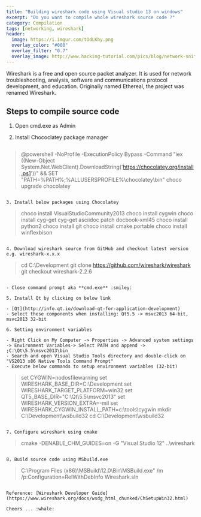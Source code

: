 ```yaml
---
title: "Building wireshark code using Visual studio 13 on windows"
excerpt: "Do you want to compile whole wireshark source code ?"
category: Compilation
tags: [networking, wireshark]
header:
  image: https://i.imgur.com/tOdLKhy.png
  overlay_color: "#000"
  overlay_filter: "0.7"
  overlay_image: http://www.hacking-tutorial.com/pics/blog/network-sniffing-use-wireshark/wireshark5.jpg
---
```


Wireshark is a free and open source packet analyzer. It is used for network troubleshooting, analysis, software and communications protocol development, and education. Originally named Ethereal, the project was renamed Wireshark.

## Steps to compile source code
1. Open cmd.exe as Admin

2. Install Chococlatey package manager  
   
   ```	
> @powershell -NoProfile -ExecutionPolicy Bypass -Command "iex ((New-Object System.Net.WebClient).DownloadString('https://chocolatey.org/install.ps1'))" && SET "PATH=%PATH%;%ALLUSERSPROFILE%\chocolatey\bin"
> choco upgrade chocolatey
   ```

3. Install below packages using Chocolatey

   ```
> choco install VisualStudioCommunity2013
> choco install cygwin
> choco install cyg-get
> cyg-get asciidoc patch docbook-xml45
> choco install python2
> choco install git
> choco install cmake.portable
> choco install winflexbison
   ```

4. Download wireshark source from GitHub and checkout latest version e.g. wireshark-x.x.x

   ```
> cd C:\Development
> git clone https://github.com/wireshark/wireshark
> git checkout wireshark-2.2.6
   ```
 
   - Close command prompt aka **cmd.exe** :smiley:

5. Install Qt by clicking on below link

   - [Qt](http://info.qt.io/download-qt-for-application-development)
   - Select these components when installing: Qt5.5 -> msvc2013 64-bit, msvc2013 32-bit

6. Setting environment variables

   - Right Click on My Computer -> Properties -> Advanced system settings -> Environment Variables-> Select PATH and append -> ;C:\Qt\5.5\msvc2013\bin
   - Search and open Visual Studio Tools directory and double-click on "VS2013 x86 Native Tools Command Prompt"
   - Execute below commands to setup environment variables (32-bit)

   ```
> set CYGWIN=nodosfilewarning
> set WIRESHARK_BASE_DIR=C:\Development
> set WIRESHARK_TARGET_PLATFORM=win32
> set QT5_BASE_DIR="C:\Qt\5.5\msvc2013"
> set WIRESHARK_VERSION_EXTRA=-mil
> set WIRESHARK_CYGWIN_INSTALL_PATH=c:\tools\cygwin
> mkdir C:\Development\wsbuild32
> cd C:\Development\wsbuild32
   ```

7. Configure wireshark using cmake

   ```
> cmake -DENABLE_CHM_GUIDES=on -G "Visual Studio 12" ..\wireshark
   ```

8. Build source code using MSbuild.exe

   ```
> C:\Program Files (x86)\MSBuild\12.0\Bin\MSBuild.exe" /m /p:Configuration=RelWithDebInfo Wireshark.sln
   ```

Reference: [Wireshark Developer Guide](https://www.wireshark.org/docs/wsdg_html_chunked/ChSetupWin32.html)

Cheers ... :whale:
